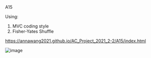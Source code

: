 A15

Using:
  1. MVC coding style
  2. Fisher-Yates Shuffle

https://annawang2021.github.io/AC_Project_2021_2-2/A15/index.html

![image](https://user-images.githubusercontent.com/77376405/120092161-7d0e7080-c143-11eb-98aa-02b0c148a768.png)
